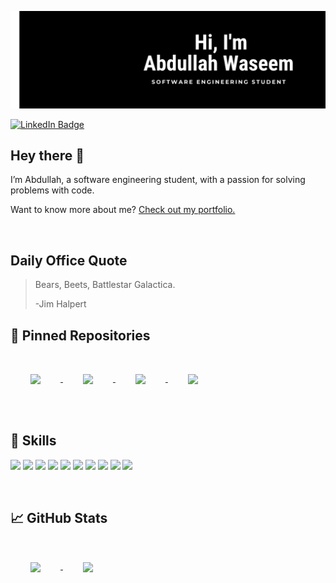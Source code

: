 [![Abdullah's Github Banner](./assets/header.png)](https://github.com/abdullahwaseem01)

[![LinkedIn Badge](https://img.shields.io/badge/LinkedIn-Profile-informational?style=flat&logo=linkedin&logoColor=white&color=0D76A8)](https://www.linkedin.com/in/abdullahwaseem01/)


## Hey there 👋

I’m Abdullah, a software engineering student, with a passion for solving problems with code.

Want to know more about me? [Check out my portfolio.](https://abdullahwaseem.com)

<br>

  ## Daily Office Quote
  > Bears, Beets, Battlestar Galactica.
  >
  > <p>-Jim Halpert</p>

## 📌 Pinned Repositories

<a href="https://github.com/abdullahwaseem01/our-blog">
  <img align="center" style="margin:2rem" src="https://github-readme-stats.vercel.app/api/pin/?username=abdullahwaseem01&repo=our-blog&title_color=ffffff&text_color=c9cacc&icon_color=FFFFFF&bg_color=000000" />
</a>

<a href="https://github.com/abdullahwaseem01/WeatherSimple">
  <img align="center" style="margin:2rem" src="https://github-readme-stats.vercel.app/api/pin/?username=abdullahwaseem01&repo=WeatherSimple&title_color=ffffff&text_color=c9cacc&icon_color=FFFFFF&bg_color=000000" />
</a>
<a href="https://github.com/abdullahwaseem01/Lab-Manager">
  <img align="center" style="margin: 2rem" src="https://github-readme-stats.vercel.app/api/pin/?username=abdullahwaseem01&repo=Lab-Manager&title_color=ffffff&text_color=c9cacc&icon_color=FFFFFF&bg_color=000000" />
</a>
<a href="https://github.com/abdullahwaseem01/MNIST-Database-CBIR">
  <img align="center" style="margin: 2rem" src="https://github-readme-stats.vercel.app/api/pin/?username=abdullahwaseem01&repo=MNIST-Database-CBIR&title_color=ffffff&text_color=c9cacc&icon_color=FFFFFF&bg_color=000000" />
</a>
<br>
<br>
  
## 💼 Skills
![](https://img.shields.io/badge/JavaScript-informational?style=flat&logo=javascript&logoColor=black&color=fcdc00)
![](https://img.shields.io/badge/Node.js-informational?style=flat&logo=node.js&logoColor=white&color=43853D)
![](https://img.shields.io/badge/HTML-informational?style=flat&logo=html5&logoColor=white&color=e54c21)
![](https://img.shields.io/badge/CSS-informational?style=flat&logo=css3&logoColor=white&color=258eca)
![](https://img.shields.io/badge/C%23-informational?style=flat&logo=c-sharp&logoColor=white&color=009404)
![](https://img.shields.io/badge/Python-informational?style=flat&logo=python&logoColor=white&color=254f73)
![](https://img.shields.io/badge/Flutter-informational?style=flat&logo=flutter&logoColor=white&color=5ec9f7)
![](https://img.shields.io/badge/ASP.NET-informational?style=flat&logo=.net&logoColor=white&color=6e15e7)
![](https://img.shields.io/badge/Netlify-informational?style=flat&logo=netlify&logoColor=white&color=097e8f)
![](https://img.shields.io/badge/Oracle_Business_Intelligence_(BI)-informational?style=flat&logo=oracle&logoColor=white&color=c84734)

<br>
  
 
 ## &#x1f4c8; GitHub Stats
 <a href="https://github.com/abdullahwaseem01/">
  <img align="center" style="margin: 2rem;" src="https://github-readme-stats.vercel.app/api/top-langs/?username=abdullahwaseem01&hide=html,css&title_color=ffffff&text_color=c9cacc&icon_color=4AB197&bg_color=000000" />
  </a>
  <a href ="">
    <img align = "center" style = "margin: 2rem;" src="https://github-readme-stats.vercel.app/api?username=abdullahwaseem01&show_icons=true&line_height=27&count_private=true&title_color=ffffff&text_color=ffffff&icon_color=ffffff&bg_color=000000"/>
  </a>
